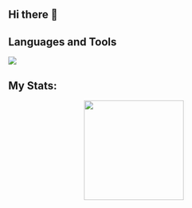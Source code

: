 ## Hi there 👋

## Languages and Tools

<p align="left"> <a href="https://github.com/agustrodmar"><img src="https://skillicons.dev/icons?i=vscode,mysql,github,mongodb,css,html,js,kotlin,bots,php"> </a> </p>

## My Stats:
<p align="center">
<img height="200px" src="https://github-readme-stats.vercel.app/api?username=agustrodmar&hide_border=true&show_icons=true&count_private=true&theme=gruvbox&bg_color=151515">
</p>

<!--
**agustrodmar/agustrodmar** is a ✨ _special_ ✨ repository because its `README.md` (this file) appears on your GitHub profile.

Here are some ideas to get you started:

- 🔭 I’m currently working on ...
- 🌱 I’m currently learning ...
- 👯 I’m looking to collaborate on ...
- 🤔 I’m looking for help with ...
- 💬 Ask me about ...
- 📫 How to reach me: ...
- 😄 Pronouns: ...
- ⚡ Fun fact: ...
-->
